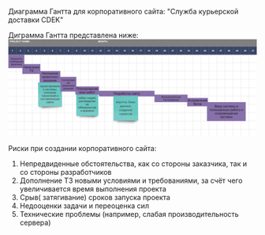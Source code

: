 Диаграмма Гантта для корпоративного сайта: "Служба курьерской доставки CDEK"

Диграмма Гантта представлена ниже:
![alt text](https://github.com/ctel-prj-mng/1-gantt-60218-Kseniaveh/blob/master/plan.jpg)

Риски при создании корпоративного сайта: 
1. Непредвиденные обстоятельства, как со стороны заказчика, так и со стороны разработчиков 
2. Дополнение ТЗ новыми условиями и требованиями, за счёт чего увеличивается время выполнения проекта
3. Срыв( затягивание) сроков запуска проекта 
4. Недооценки задачи и переоценка сил
5. Технические проблемы (например, слабая производительность сервера)
